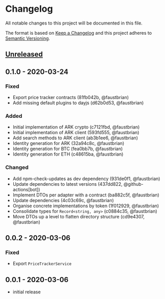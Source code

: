# Changelog

All notable changes to this project will be documented in this file.

The format is based on [Keep a Changelog](http://keepachangelog.com/en/1.0.0/)
and this project adheres to [Semantic Versioning](http://semver.org/spec/v2.0.0.html).

## [Unreleased]

## 0.1.0 - 2020-03-24

### Fixed

- Export price tracker contracts (81fb042b, @faustbrian)
- Add missing default plugins to dayjs (d62b0d53, @faustbrian)

### Added

- Initial implementation of ARK crypto (c7121fbd, @faustbrian)
- Initial implementation of ARK client (593fd555, @faustbrian)
- Add search methods to ARK client (ab3b1ee6, @faustbrian)
- Identity generation for ARK (32a94c8c, @faustbrian)
- Identity generation for BTC (fea0bb7b, @faustbrian)
- Identity generation for ETH (c48615ba, @faustbrian)

### Changed

- Add npm-check-updates as dev dependency (931de0f1, @faustbrian)
- Update dependencies to latest versions (437dd822, @github-actions[bot])
- Implement DTOs per adapter with a contract (ba882c5f, @faustbrian)
- Update dependencies (4c03c69c, @faustbrian)
- Organise concrete implementations by token (1f012929, @faustbrian)
- Consolidate types for `Record<string, any>` (c0884c35, @faustbrian)
- Move DTOs up a level to flatten directory structure (cd9e4307, @faustbrian)

## 0.0.2 - 2020-03-06

### Fixed

- Export `PriceTrackerService`

## 0.0.1 - 2020-03-06

- initial release

[unreleased]: https://github.com/ARKEcosystem/core/compare/master...develop
